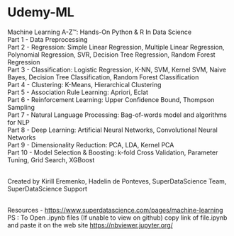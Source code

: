 ﻿# Udemy-ML
Machine Learning A-Z™: Hands-On Python &amp; R In Data Science<br>
Part 1 - Data Preprocessing<br>
Part 2 - Regression: Simple Linear Regression, Multiple Linear Regression, Polynomial Regression, SVR, Decision Tree Regression, Random Forest Regression<br>
Part 3 - Classification: Logistic Regression, K-NN, SVM, Kernel SVM, Naive Bayes, Decision Tree Classification, Random Forest Classification<br>
Part 4 - Clustering: K-Means, Hierarchical Clustering<br>
Part 5 - Association Rule Learning: Apriori, Eclat<br>
Part 6 - Reinforcement Learning: Upper Confidence Bound, Thompson Sampling<br>
Part 7 - Natural Language Processing: Bag-of-words model and algorithms for NLP<br>
Part 8 - Deep Learning: Artificial Neural Networks, Convolutional Neural Networks<br>
Part 9 - Dimensionality Reduction: PCA, LDA, Kernel PCA<br>
Part 10 - Model Selection & Boosting: k-fold Cross Validation, Parameter Tuning, Grid Search, XGBoost<br><br>

Created by Kirill Eremenko, Hadelin de Ponteves, SuperDataScience Team, SuperDataScience Support<br><br>

Resources - https://www.superdatascience.com/pages/machine-learning
</br>
PS : 
To Open .ipynb files (If unable to view on github) copy link of file.ipynb and paste it on the web site https://nbviewer.jupyter.org/
